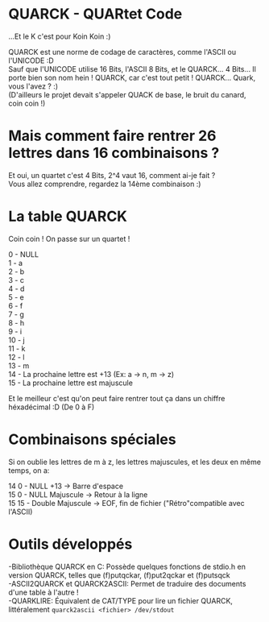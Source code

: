 # QUARCK - QUARtet Code

...Et le K c'est pour Koin Koin :)  
  
QUARCK est une norme de codage de caractères, comme l'ASCII ou l'UNICODE :D  
Sauf que l'UNICODE utilise 16 Bits, l'ASCII 8 Bits, et le QUARCK... 4 Bits...
Il porte bien son nom hein ! QUARCK, car c'est tout petit ! QUARCK... Quark, vous l'avez ? :)  
(D'ailleurs le projet devait s'appeler QUACK de base, le bruit du canard, coin coin !)  
  
# Mais comment faire rentrer 26 lettres dans 16 combinaisons ?

Et oui, un quartet c'est 4 Bits, 2^4 vaut 16, comment ai-je fait ?  
Vous allez comprendre, regardez la 14ème combinaison :)  

# La table QUARCK

Coin coin ! On passe sur un quartet !  
  
0 - NULL  
1 - a  
2 - b  
3 - c  
4 - d  
5 - e  
6 - f  
7 - g  
8 - h  
9 - i  
10 - j  
11 - k  
12 - l  
13 - m  
14 - La prochaine lettre est +13 (Ex: a -> n, m -> z)  
15 - La prochaine lettre est majuscule  
  
Et le meilleur c'est qu'on peut faire rentrer tout ça dans un chiffre héxadécimal :D (De 0 à F)  
  
# Combinaisons spéciales

Si on oublie les lettres de m à z, les lettres majuscules, et les deux en même temps, on a:  
  
14 0 - NULL +13 -> Barre d'espace  
15 0 - NULL Majuscule -> Retour à la ligne  
15 15 - Double Majuscule -> EOF, fin de fichier ("Rétro"compatible avec l'ASCII)  
  
# Outils développés

-Bibliothèque QUARCK en C: Possède quelques fonctions de stdio.h en version QUARCK, telles que (f)putqckar, (f)put2qckar et (f)putsqck  
-ASCII2QUARCK et QUARCK2ASCII: Permet de traduire des documents d'une table à l'autre !   
-QUARKLIRE: Équivalent de CAT/TYPE pour lire un fichier QUARCK, littéralement `quarck2ascii <fichier> /dev/stdout`  